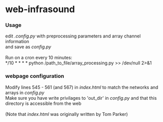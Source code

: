 # web-infrasound


### Usage
edit <i>.config.py</i> with preprocessing parameters and array channel information<br>
and save as <i>config.py</i><br>
<br>
Run on a cron every 10 minutes:<br>
\*/10 \* \* \* \* python /path_to_file/array_processing.py >> /dev/null 2>&1<br>

### webpage configuration
Modify lines 545 - 561 (and 567) in <i>index.html</i> to match the networks and arrays in <i>config.py</i><br>
Make sure you have write privilages to 'out_dir' in <i>config.py</i> and that this directory is accessible from the web
<br><br>
(Note that <i>index.html</i> was originally written by Tom Parker)